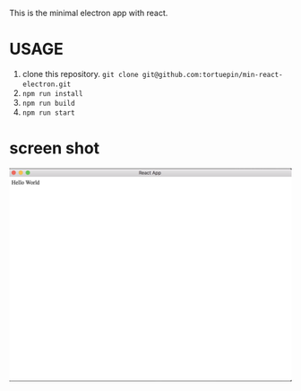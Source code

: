 This is the minimal electron app with react.

# USAGE
1. clone this repository. ```git clone git@github.com:tortuepin/min-react-electron.git```
2. ``` npm run install ```
3. ``` npm run build ```
4. ``` npm run start ```

# screen shot
![screenshot](./screenshot.png)
